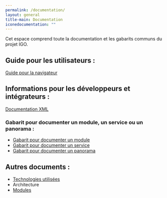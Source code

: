 ```yaml
---
permalink: /documentation/
layout: general
title-main: Documentation
iconedocumentation: ""
---
```


Cet espace comprend toute la documentation et les gabarits communs du projet IGO.


## Guide pour les utilisateurs :
[Guide pour la navigateur ](https://gitlab.forge.gouv.qc.ca/geomatique/igo/blob/dev/doc/guide/IGO_Navigateur_guide.docx)

## Informations pour les développeurs et intégrateurs :
[Documentation XML](https://gitlab.forge.gouv.qc.ca/geomatique/igo/blob/dev/doc/xml/DocumentationXML.markdown)
### Gabarit pour documenter un module, un service ou un panorama :
* [Gabarit pour documenter un module](/site-web/documentation/doc_module)
* [Gabarit pour documenter un service](/site-web/documentation/doc_service)
* [Gabarit pour documenter un panorama](/site-web/documentation/doc_panorama)

## Autres documents :
* [Technologies utilisées](/site-web/documentation/techno)
* Architecture
* [Modules](/site-web/documentation/module)
